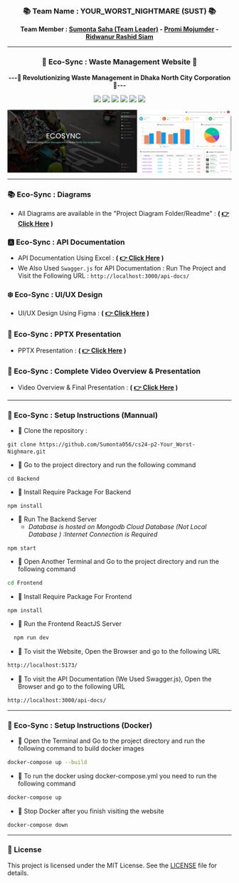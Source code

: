 <!-- [![wakatime](https://wakatime.com/badge/user/956d8c63-e07e-46bf-b197-9bbb31d68aa9/project/018e6be2-8625-46c7-ac34-f6e46905db17.svg)](https://wakatime.com/badge/user/956d8c63-e07e-46bf-b197-9bbb31d68aa9/project/018e6be2-8625-46c7-ac34-f6e46905db17) -->

<div align = "center">

### 📚 Team Name : YOUR_WORST_NIGHTMARE (SUST) 📚

**Team Member : [Sumonta Saha (Team Leader)](sumontasaha80@gmail.com) - [Promi Mojumder](promimojumder8@gmail.com) - [Ridwanur Rashid Siam](ridwan.siam@gmail.com)**

<hr>

### 🌱 Eco-Sync : Waste Management Website 🌱

**---🚮 Revolutionizing Waste Management in Dhaka North City Corporation 🚮---**

![](https://img.shields.io/badge/React-20232A?style=for-the-badge&logo=react&logoColor=61DAFB)
![](https://img.shields.io/badge/Tailwind_CSS-38B2AC?style=for-the-badge&logo=tailwind-css&logoColor=whitee)
![](https://img.shields.io/badge/Node.js-43853D?style=for-the-badge&logo=node.js&logoColor=white)
![](https://img.shields.io/badge/Express.js-404D59?style=for-the-badge)
![](https://img.shields.io/badge/MongoDB-4EA94B?style=for-the-badge&logo=mongodb&logoColor=white)
![](https://img.shields.io/badge/json%20web%20tokens-323330?style=for-the-badge&logo=json-web-tokens&logoColor=pink)

<div style="display: flex; flex-direction: row;">
  <img src="./Project%20Diagram/EcoSync%20SS/EcoSync%20(47).png" alt="image1" style="width: 50%;" />
  <img src="./Project%20Diagram/EcoSync%20SS/EcoSync%20(50).png" alt="image2" style="width: 50%;" />
</div>

<hr>
</div>

### 📚 Eco-Sync : Diagrams

- All Diagrams are available in the "Project Diagram Folder/Readme" : **( [ 👉 Click Here](./Project%20Diagram/README.md) )**

### 🅰️ Eco-Sync : API Documentation

- API Documentation Using Excel : **( [ 👉 Click Here](./Project%20Diagram/README.md) )**
- We Also Used `Swagger.js` for API Documentation : Run The Project and Visit the Following URL : `http://localhost:3000/api-docs/`

### ❄️ Eco-Sync : UI/UX Design

- UI/UX Design Using Figma : **( [ 👉 Click Here](./Project%20Diagram/README.md) )**

### 🔮 Eco-Sync : PPTX Presentation

- PPTX Presentation : **( [ 👉 Click Here](./Project%20Diagram/README.md) )**

### 🎥 Eco-Sync : Complete Video Overview & Presentation
- Video Overview & Final Presentation : **( [ 👉 Click Here](./Project%20Diagram/README.md) )**

<hr>

### 🐚 Eco-Sync : Setup Instructions (Mannual)

- 🔖 Clone the repository :

```
git clone https://github.com/Sumonta056/cs24-p2-Your_Worst-Nighmare.git
```

- 🔖 Go to the project directory and run the following command

```
cd Backend
```

- 🔖 Install Require Package For Backend

```
npm install
```

- 🔖 Run The Backend Server
  - _Database is hosted on Mongodb Cloud Database (Not Local Database ) :Internet Connection is Required_

```
npm start
```

- 🔖 Open Another Terminal and Go to the project directory and run the following command

```bash
cd Frontend
```

- 🔖 Install Require Package For Frontend

```
npm install
```

- 🔖 Run the Frontend ReactJS Server

```bash
  npm run dev
```

- 🔖 To visit the Website, Open the Browser and go to the following URL

```bash
http://localhost:5173/
```

- 🔖 To visit the API Documentation (We Used Swagger.js), Open the Browser and go to the following URL

```bash
http://localhost:3000/api-docs/
```

<!-- ```bash
node swagger.js
``` -->
<hr>

### 🐚 Eco-Sync : Setup Instructions (Docker)

- 🔖 Open the Terminal and Go to the project directory and run the following command to build docker images

```bash
docker-compose up --build
```

- 🔖 To run the docker using docker-compose.yml you need to run the following command

```bash
docker-compose up
```

- 🔖 Stop Docker after you finish visiting the website

```bash
docker-compose down
```

<hr>

### 📄 License

This project is licensed under the MIT License. See the [LICENSE](LICENSE) file for details.

